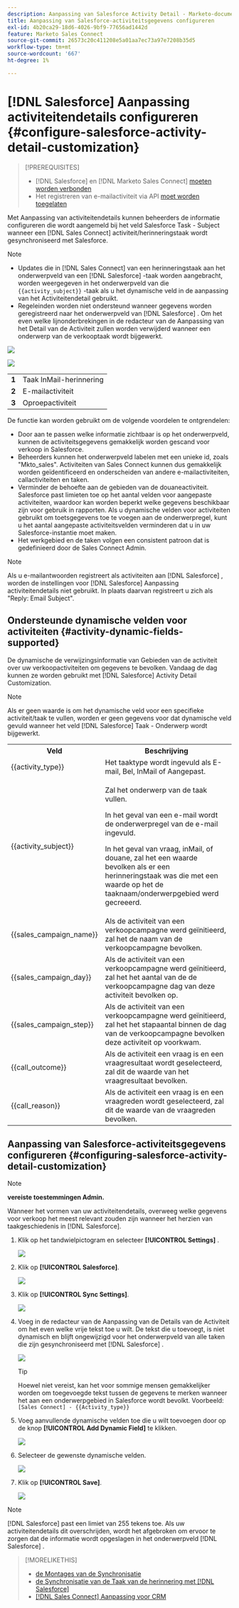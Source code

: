 ```yaml
---
description: Aanpassing van Salesforce Activity Detail - Marketo-documenten - Productdocumentatie configureren
title: Aanpassing van Salesforce-activiteitsgegevens configureren
exl-id: 4b20ca29-18d6-4026-9bf9-77656ad1442d
feature: Marketo Sales Connect
source-git-commit: 26573c20c411208e5a01aa7ec73a97e7208b35d5
workflow-type: tm+mt
source-wordcount: '667'
ht-degree: 1%

---
```


# [!DNL Salesforce] Aanpassing activiteitendetails configureren {#configure-salesforce-activity-detail-customization}

>[!PREREQUISITES]
>
>* [!DNL Salesforce] en [!DNL Marketo Sales Connect] [ moeten worden verbonden ](/help/marketo/product-docs/marketo-sales-connect/crm/salesforce-integration/connect-your-sales-connect-account-to-salesforce.md)
>* Het registreren van e-mailactiviteit via API [ moet worden toegelaten ](/help/marketo/product-docs/marketo-sales-connect/crm/salesforce-integration/salesforce-sync-settings.md)

Met Aanpassing van activiteitendetails kunnen beheerders de informatie configureren die wordt aangemeld bij het veld Salesforce Task - Subject wanneer een [!DNL Sales Connect] activiteit/herinneringstaak wordt gesynchroniseerd met Salesforce.

>[!NOTE]
>
>* Updates die in [!DNL Sales Connect] van een herinneringstaak aan het onderwerpveld van een [!DNL Salesforce] -taak worden aangebracht, worden weergegeven in het onderwerpveld van die `{{activity_subject}}` -taak als u het dynamische veld in de aanpassing van het Activiteitendetail gebruikt.
>* Regeleinden worden niet ondersteund wanneer gegevens worden geregistreerd naar het onderwerpveld van [!DNL Salesforce] . Om het even welke lijnonderbrekingen in de redacteur van de Aanpassing van het Detail van de Activiteit zullen worden verwijderd wanneer een onderwerp van de verkooptaak wordt bijgewerkt.

![](assets/configure-salesforce-activity-detail-customization-1.png)

![](assets/configure-salesforce-activity-detail-customization-2.png)

<table>
 <tr>
  <td><strong>1</td>
  <td>Taak InMail-herinnering</td>
 </tr>
 <tr>
  <td><strong>2</td>
  <td>E-mailactiviteit</td>
 </tr>
 <tr>
  <td><strong>3</td>
  <td>Oproepactiviteit</td>
 </tr>
</table>

De functie kan worden gebruikt om de volgende voordelen te ontgrendelen:

* Door aan te passen welke informatie zichtbaar is op het onderwerpveld, kunnen de activiteitsgegevens gemakkelijk worden gescand voor verkoop in Salesforce.
* Beheerders kunnen het onderwerpveld labelen met een unieke id, zoals &quot;Mkto_sales&quot;. Activiteiten van Sales Connect kunnen dus gemakkelijk worden geïdentificeerd en onderscheiden van andere e-mailactiviteiten, callactiviteiten en taken.
* Verminder de behoefte aan de gebieden van de douaneactiviteit. Salesforce past limieten toe op het aantal velden voor aangepaste activiteiten, waardoor kan worden beperkt welke gegevens beschikbaar zijn voor gebruik in rapporten. Als u dynamische velden voor activiteiten gebruikt om toetsgegevens toe te voegen aan de onderwerpregel, kunt u het aantal aangepaste activiteitsvelden verminderen dat u in uw Salesforce-instantie moet maken.
* Het werkgebied en de taken volgen een consistent patroon dat is gedefinieerd door de Sales Connect Admin.

>[!NOTE]
>
>Als u e-mailantwoorden registreert als activiteiten aan [!DNL Salesforce] , worden de instellingen voor [!DNL Salesforce] Aanpassing activiteitendetails niet gebruikt. In plaats daarvan registreert u zich als &quot;Reply: Email Subject&quot;.

## Ondersteunde dynamische velden voor activiteiten {#activity-dynamic-fields-supported}

De dynamische de verwijzingsinformatie van Gebieden van de activiteit over uw verkoopactiviteiten om gegevens te bevolken. Vandaag de dag kunnen ze worden gebruikt met [!DNL Salesforce] Activity Detail Customization.

>[!NOTE]
>
>Als er geen waarde is om het dynamische veld voor een specifieke activiteit/taak te vullen, worden er geen gegevens voor dat dynamische veld gevuld wanneer het veld [!DNL Salesforce] Taak - Onderwerp wordt bijgewerkt.

<table>
 <tr>
  <th>Veld</th>
  <th>Beschrijving</th>
 </tr>
 <tr>
  <td>{{activity_type}}</td>
  <td>Het taaktype wordt ingevuld als E-mail, Bel, InMail of Aangepast.</td>
 </tr>
 <tr>
  <td>{{activity_subject}}</td>
  <td><p>Zal het onderwerp van de taak vullen.</p>
      <p>In het geval van een e-mail wordt de onderwerpregel van de e-mail ingevuld.</p>
      <p>In het geval van vraag, inMail, of douane, zal het een waarde bevolken als er een herinneringstaak was die met een waarde op het de taaknaam/onderwerpgebied werd gecreeerd.</p></td>
 </tr>
 <tr>
  <td>{{sales_campaign_name}}</td>
  <td>Als de activiteit van een verkoopcampagne werd geïnitieerd, zal het de naam van de verkoopcampagne bevolken.</td>
 </tr>
 <tr>
  <td>{{sales_campaign_day}}</td>
  <td>Als de activiteit van een verkoopcampagne werd geïnitieerd, zal het het aantal van de de verkoopcampagne dag van deze activiteit bevolken op.</td>
 </tr>
 <tr>
  <td>{{sales_campaign_step}}</td>
  <td>Als de activiteit van een verkoopcampagne werd geïnitieerd, zal het het stapaantal binnen de dag van de verkoopcampagne bevolken deze activiteit op voorkwam.</td>
 </tr>
 <tr>
  <td>{{call_outcome}}</td>
  <td>Als de activiteit een vraag is en een vraagresultaat wordt geselecteerd, zal dit de waarde van het vraagresultaat bevolken.</td>
 </tr>
 <tr>
  <td>{{call_reason}}</td>
  <td>Als de activiteit een vraag is en een vraagreden wordt geselecteerd, zal dit de waarde van de vraagreden bevolken.</td>
 </tr>
</table>

## Aanpassing van Salesforce-activiteitsgegevens configureren {#configuring-salesforce-activity-detail-customization}

>[!NOTE]
>
>**vereiste toestemmingen Admin.**

Wanneer het vormen van uw activiteitendetails, overweeg welke gegevens voor verkoop het meest relevant zouden zijn wanneer het herzien van taakgeschiedenis in [!DNL Salesforce].

1. Klik op het tandwielpictogram en selecteer **[!UICONTROL Settings]** .

   ![](assets/configure-salesforce-activity-detail-customization-3.png)

1. Klik op **[!UICONTROL Salesforce]**.

   ![](assets/configure-salesforce-activity-detail-customization-4.png)

1. Klik op **[!UICONTROL Sync Settings]**.

   ![](assets/configure-salesforce-activity-detail-customization-5.png)

1. Voeg in de redacteur van de Aanpassing van de Details van de Activiteit om het even welke vrije tekst toe u wilt. De tekst die u toevoegt, is niet dynamisch en blijft ongewijzigd voor het onderwerpveld van alle taken die zijn gesynchroniseerd met [!DNL Salesforce] .

   ![](assets/configure-salesforce-activity-detail-customization-6.png)

   >[!TIP]
   >
   >Hoewel niet vereist, kan het voor sommige mensen gemakkelijker worden om toegevoegde tekst tussen de gegevens te merken wanneer het aan een onderwerpgebied in Salesforce wordt bevolkt. Voorbeeld: `[Sales Connect] - {{Activity_type}}`

1. Voeg aanvullende dynamische velden toe die u wilt toevoegen door op de knop **[!UICONTROL Add Dynamic Field]** te klikken.

   ![](assets/configure-salesforce-activity-detail-customization-7.png)

1. Selecteer de gewenste dynamische velden.

   ![](assets/configure-salesforce-activity-detail-customization-8.png)

1. Klik op **[!UICONTROL Save]**.

   ![](assets/configure-salesforce-activity-detail-customization-9.png)

>[!NOTE]
>
>[!DNL Salesforce] past een limiet van 255 tekens toe. Als uw activiteitendetails dit overschrijden, wordt het afgebroken om ervoor te zorgen dat de informatie wordt opgeslagen in het onderwerpveld [!DNL Salesforce] .

>[!MORELIKETHIS]
>
>* [ de Montages van de Synchronisatie ](/help/marketo/product-docs/marketo-sales-connect/crm/salesforce-integration/salesforce-sync-settings.md)
>* [ de Synchronisatie van de Taak van de herinnering met  [!DNL Salesforce]](/help/marketo/product-docs/marketo-sales-connect/tasks/reminder-task-sync-with-salesforce.md)
>* [[!DNL Sales Connect]  Aanpassing voor CRM ](/help/marketo/product-docs/marketo-sales-connect/crm/salesforce-customization/sales-connect-customizations-for-crm.md)
